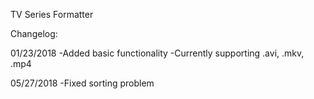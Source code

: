 TV Series Formatter

Changelog:

01/23/2018
-Added basic functionality
-Currently supporting .avi, .mkv, .mp4

05/27/2018
-Fixed sorting problem
